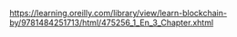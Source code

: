 
https://learning.oreilly.com/library/view/learn-blockchain-by/9781484251713/html/475256_1_En_3_Chapter.xhtml
